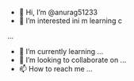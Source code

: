 - 👋 Hi, I’m @anurag51233
- 👀 I’m interested ini m learning c

...
- 🌱 I’m currently learning ...
- 💞️ I’m looking to collaborate on ...
- 📫 How to reach me ...

<!---
anurag51233/anurag51233 is a ✨ special ✨ repository because its `README.md` (this file) appears on your GitHub profile.
You can click the Preview link to take a look at your changes.
--->
